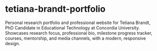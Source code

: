 # tetiana-brandt-portfolio
Personal research portfolio and professional website for Tetiana Brandt, PhD Candidate in Educational Technology at Concordia University. Showcases research focus, professional bio, milestone progress tracker, courses, mentorship, and media channels, with a modern, responsive design.

